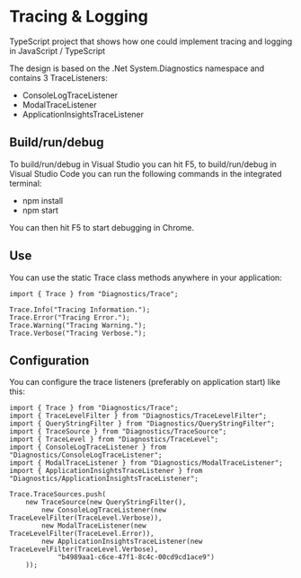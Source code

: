 # Tracing & Logging
TypeScript project that shows how one could implement tracing and logging in JavaScript / TypeScript

The design is based on the .Net System.Diagnostics namespace and contains 3 TraceListeners:
- ConsoleLogTraceListener
- ModalTraceListener
- ApplicationInsightsTraceListener

## Build/run/debug
To build/run/debug in Visual Studio you can hit F5, to build/run/debug in Visual Studio Code you can run the following commands in the integrated terminal:
- npm install
- npm start

You can then hit F5 to start debugging in Chrome.

## Use
You can use the static Trace class methods anywhere in your application:

``` TS
import { Trace } from "Diagnostics/Trace";

Trace.Info("Tracing Information.");
Trace.Error("Tracing Error.");
Trace.Warning("Tracing Warning.");
Trace.Verbose("Tracing Verbose.");
```

## Configuration
You can configure the trace listeners (preferably on application start) like this:

``` TS
import { Trace } from "Diagnostics/Trace";
import { TraceLevelFilter } from "Diagnostics/TraceLevelFilter";
import { QueryStringFilter } from "Diagnostics/QueryStringFilter";
import { TraceSource } from "Diagnostics/TraceSource";
import { TraceLevel } from "Diagnostics/TraceLevel";
import { ConsoleLogTraceListener } from "Diagnostics/ConsoleLogTraceListener";
import { ModalTraceListener } from "Diagnostics/ModalTraceListener";
import { ApplicationInsightsTraceListener } from "Diagnostics/ApplicationInsightsTraceListener";

Trace.TraceSources.push(
    new TraceSource(new QueryStringFilter(),
        new ConsoleLogTraceListener(new TraceLevelFilter(TraceLevel.Verbose)),
        new ModalTraceListener(new TraceLevelFilter(TraceLevel.Error)),
        new ApplicationInsightsTraceListener(new TraceLevelFilter(TraceLevel.Verbose),
            "b4989aa1-c6ce-47f1-8c4c-00cd9cd1ace9")
    ));
```
